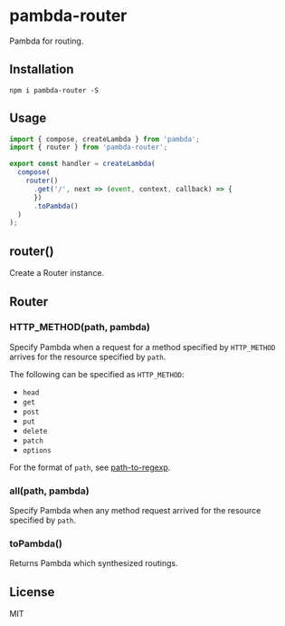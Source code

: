 # pambda-router

Pambda for routing.

## Installation

```
npm i pambda-router -S
```

## Usage

``` javascript
import { compose, createLambda } from 'pambda';
import { router } from 'pambda-router';

export const handler = createLambda(
  compose(
    router()
      .get('/', next => (event, context, callback) => {
      })
      .toPambda()
  )
);
```

## router()

Create a Router instance.

## Router

### HTTP_METHOD(path, pambda)

Specify Pambda when a request for a method specified by `HTTP_METHOD` arrives for the resource specified by `path`.

The following can be specified as `HTTP_METHOD`:

- `head`
- `get`
- `post`
- `put`
- `delete`
- `patch`
- `options`

For the format of `path`, see [path-to-regexp](https://github.com/pillarjs/path-to-regexp#readme).

### all(path, pambda)

Specify Pambda when any method request arrived for the resource specified by `path`.

### toPambda()

Returns Pambda which synthesized routings.

## License

MIT

